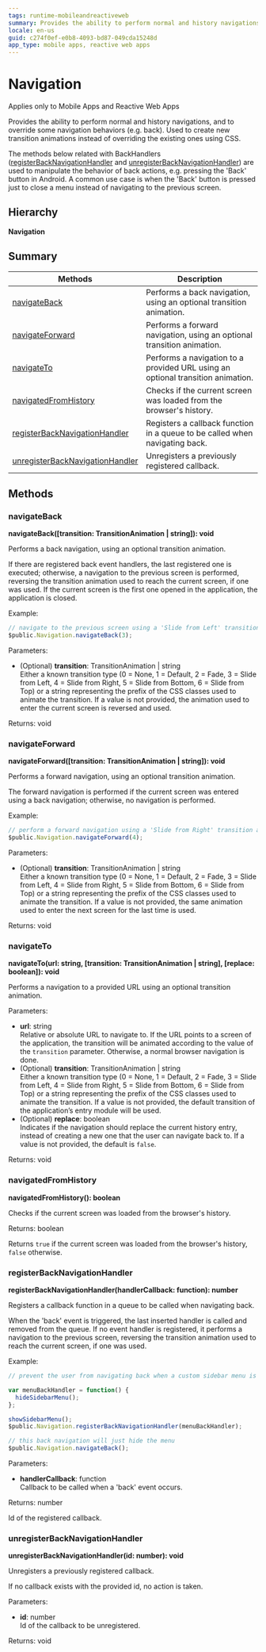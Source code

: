 ```yaml
---
tags: runtime-mobileandreactiveweb
summary: Provides the ability to perform normal and history navigations, and to override some navigation behaviors (e.g. back). Used to create new transition animations instead of overriding the existing ones using CSS.
locale: en-us
guid: c274f0ef-e0b8-4093-bd87-049cda15248d
app_type: mobile apps, reactive web apps
---
```


# Navigation

<div class="info" markdown="1">

Applies only to Mobile Apps and Reactive Web Apps

</div>

Provides the ability to perform normal and history navigations, and to override some navigation behaviors (e.g. back). Used to create new transition animations instead of overriding the existing ones using CSS.

The methods below related with BackHandlers ([registerBackNavigationHandler](navigation.md#registerbacknavigationhandler) and [unregisterBackNavigationHandler](navigation.md#unregisterbacknavigationhandler)) are used to manipulate the behavior of back actions, e.g. pressing the 'Back' button in Android. A common use case is when the 'Back' button is pressed just to close a menu instead of navigating to the previous screen.

## Hierarchy

**Navigation**

## Summary

|Methods|Description|
|---|---|
|[navigateBack](navigation.md#navigateback)|Performs a back navigation, using an optional transition animation.|
|[navigateForward](navigation.md#navigateforward)|Performs a forward navigation, using an optional transition animation.|
|[navigateTo](navigation.md#navigateto)|Performs a navigation to a provided URL using an optional transition animation.|
|[navigatedFromHistory](navigation.md#navigatedfromhistory)|Checks if the current screen was loaded from the browser's history.|
|[registerBackNavigationHandler](navigation.md#registerbacknavigationhandler)|Registers a callback function in a queue to be called when navigating back.|
|[unregisterBackNavigationHandler](navigation.md#unregisterbacknavigationhandler)|Unregisters a previously registered callback.|

## Methods

### navigateBack

**navigateBack([transition: TransitionAnimation \| string]): void**

Performs a back navigation, using an optional transition animation.

If there are registered back event handlers, the last registered one is executed; otherwise, a navigation to the previous screen is performed, reversing the transition animation used to reach the current screen, if one was used. If the current screen is the first one opened in the application, the application is closed.

Example:

```javascript
// navigate to the previous screen using a 'Slide from Left' transition animation
$public.Navigation.navigateBack(3);
```

Parameters:

* (Optional) **transition**: TransitionAnimation \| string<br/> Either a known transition type (0 = None, 1 = Default, 2 = Fade, 3 = Slide from Left, 4 = Slide from Right, 5 = Slide from Bottom, 6 = Slide from Top) or a string representing the prefix of the CSS classes used to animate the transition. If a value is not provided, the animation used to enter the current screen is reversed and used.

Returns: void

### navigateForward

**navigateForward([transition: TransitionAnimation \| string]): void**

Performs a forward navigation, using an optional transition animation.

The forward navigation is performed if the current screen was entered using a back navigation; otherwise, no navigation is performed.

Example:

```javascript
// perform a forward navigation using a 'Slide from Right' transition animation
$public.Navigation.navigateForward(4);
```

Parameters:

* (Optional) **transition**: TransitionAnimation \| string<br/> Either a known transition type (0 = None, 1 = Default, 2 = Fade, 3 = Slide from Left, 4 = Slide from Right, 5 = Slide from Bottom, 6 = Slide from Top) or a string representing the prefix of the CSS classes used to animate the transition. If a value is not provided, the same animation used to enter the next screen for the last time is used.

Returns: void

### navigateTo

**navigateTo(url: string, [transition: TransitionAnimation \| string], [replace: boolean]): void**

Performs a navigation to a provided URL using an optional transition animation.

Parameters:

* **url**: string<br/> Relative or absolute URL to navigate to. If the URL points to a screen of the application, the transition will be animated according to the value of the `transition` parameter. Otherwise, a normal browser navigation is done.
* (Optional) **transition**: TransitionAnimation \| string<br/> Either a known transition type (0 = None, 1 = Default, 2 = Fade, 3 = Slide from Left, 4 = Slide from Right, 5 = Slide from Bottom, 6 = Slide from Top) or a string representing the prefix of the CSS classes used to animate the transition. If a value is not provided, the default transition of the application’s entry module will be used.
* (Optional) **replace**: boolean<br/> Indicates if the navigation should replace the current history entry, instead of creating a new one that the user can navigate back to. If a value is not provided, the default is `false`.

Returns: void

### navigatedFromHistory

**navigatedFromHistory(): boolean**

Checks if the current screen was loaded from the browser's history.

Returns: boolean

Returns `true` if the current screen was loaded from the browser's history, `false` otherwise.

### registerBackNavigationHandler

**registerBackNavigationHandler(handlerCallback: function): number**

Registers a callback function in a queue to be called when navigating back.

When the 'back' event is triggered, the last inserted handler is called and removed from the queue. If no event handler is registered, it performs a navigation to the previous screen, reversing the transition animation used to reach the current screen, if one was used.

Example:

```javascript
// prevent the user from navigating back when a custom sidebar menu is being displayed

var menuBackHandler = function() {
  hideSidebarMenu();
};

showSidebarMenu();
$public.Navigation.registerBackNavigationHandler(menuBackHandler);

// this back navigation will just hide the menu
$public.Navigation.navigateBack();
```

Parameters:

* **handlerCallback**: function<br/> Callback to be called when a 'back' event occurs.

Returns: number

Id of the registered callback.

### unregisterBackNavigationHandler

**unregisterBackNavigationHandler(id: number): void**

Unregisters a previously registered callback.

If no callback exists with the provided id, no action is taken.

Parameters:

* **id**: number<br/> Id of the callback to be unregistered.

Returns: void

